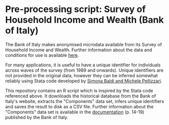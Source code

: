 # Pre-processing script: Survey of Household Income and Wealth (Bank of Italy)

The Bank of Italy makes anonymised microdata available from its Survey of 
Household Income and Wealth. Further information about the data and conditions 
for use is available [here](https://www.bancaditalia.it/statistiche/tematiche/indagini-famiglie-imprese/bilanci-famiglie/distribuzione-microdati/index.html).

For many applications, it is useful to have a unique identifier for individuals 
across waves of the survey (from 1989 and onwards). Unique identifiers are 
not provided in the original data, however they can be inferred somewhat 
reliably using Stata code developed by [Simona Baldi and Michele Pellizzari](https://web.archive.org/web/20190913054023/http://www.frdb.org/language/eng/page/data/scheda/bank-of-italy-survey-of-households-income-and-wealth/doc_pk/9019).

This repository contains an R script which is inspired by the Stata code 
referenced above. It downloads the historical database from the Bank of 
Italy's website, extracts the "Components" data set, infers unique 
identifiers and saves the result to disk as a CSV file. Further information 
about the "Components" data set is available in the [documentation](https://www.bancaditalia.it/statistiche/tematiche/indagini-famiglie-imprese/bilanci-famiglie/documentazione/Shiw-Historical-Database.pdf?language_id=1) (p. 14-19) 
published by the Bank of Italy.
